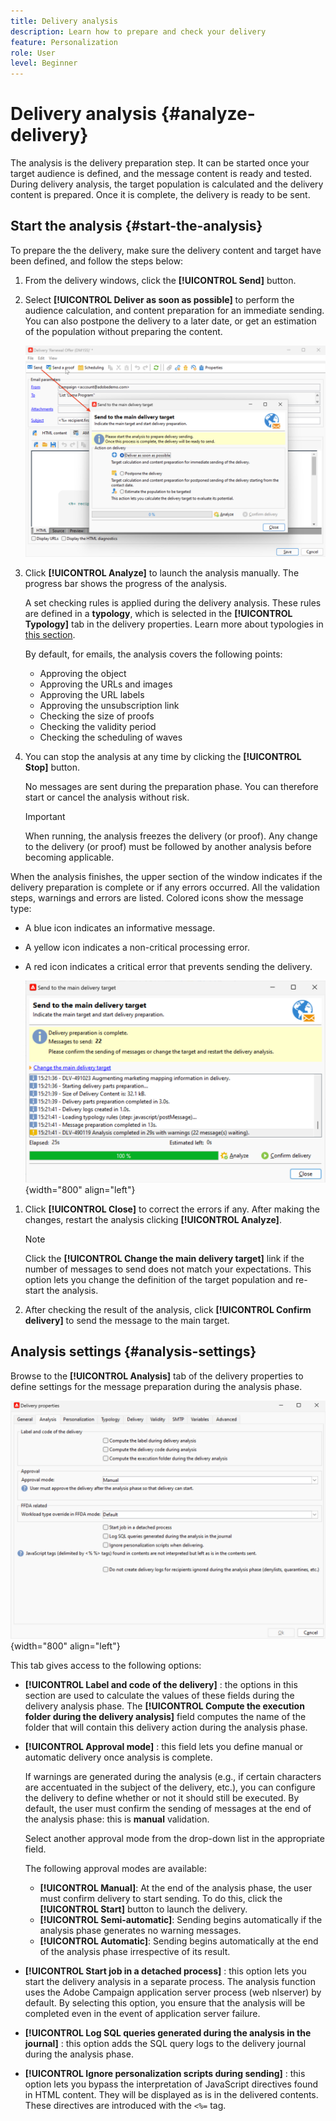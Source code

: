 ```yaml
---
title: Delivery analysis
description: Learn how to prepare and check your delivery 
feature: Personalization
role: User
level: Beginner
---
```

# Delivery analysis {#analyze-delivery}

The analysis is the delivery preparation step. It can be started once your target audience is defined, and the message content is ready and tested. During delivery analysis, the target population is calculated and the delivery content is prepared. Once it is complete, the delivery is ready to be sent.

## Start the analysis {#start-the-analysis}

To prepare the the delivery, make sure the delivery content and target have been defined, and follow the steps below:

1. From the delivery windows, click the **[!UICONTROL Send]** button.
1. Select **[!UICONTROL Deliver as soon as possible]** to perform the audience calculation, and content preparation for an immediate sending. You can also postpone the delivery to a later date, or get an estimation of the population without preparing the content.

   ![](assets/delivery-analysis-start.png)

1. Click **[!UICONTROL Analyze]** to launch the analysis manually. The progress bar shows the progress of the analysis.

    A set checking rules is applied during the delivery analysis. These rules are defined in a **typology**, which is selected in the **[!UICONTROL Typology]** tab in the delivery properties. Learn more about typologies in [this section](../../automation/campaign-opt/campaign-typologies.md).
    
    By default, for emails, the analysis covers the following points:

    * Approving the object
    * Approving the URLs and images
    * Approving the URL labels
    * Approving the unsubscription link
    * Checking the size of proofs
    * Checking the validity period
    * Checking the scheduling of waves


1. You can stop the analysis at any time by clicking the **[!UICONTROL Stop]** button.

   No messages are sent during the preparation phase. You can therefore start or cancel the analysis without risk.

   >[!IMPORTANT]
   >
   >When running, the analysis freezes the delivery (or proof). Any change to the delivery (or proof) must be followed by another analysis before becoming applicable.

When the analysis finishes, the upper section of the window indicates if the delivery preparation is complete or if any errors occurred. All the validation steps, warnings and errors are listed. Colored icons show the message type:

* A blue icon indicates an informative message.
* A yellow icon indicates a non-critical processing error.
* A red icon indicates a critical error that prevents sending the delivery.

   ![](assets/delivery-analysis-results.png){width="800" align="left"}

1. Click **[!UICONTROL Close]** to correct the errors if any. After making the changes, restart the analysis clicking **[!UICONTROL Analyze]**.

    >[!NOTE]
    >
    >Click the **[!UICONTROL Change the main delivery target]** link if the number of messages to send does not match your expectations. This option lets you change the definition of the target population and re-start the analysis.
    >

1. After checking the result of the analysis,  click **[!UICONTROL Confirm delivery]** to send the message to the main target. 


## Analysis settings {#analysis-settings}

Browse to the **[!UICONTROL Analysis]** tab of the delivery properties to define settings for the message preparation during the analysis phase.

![](assets/delivery-properties-analysis-tab.png){width="800" align="left"}

This tab gives access to the following options:

* **[!UICONTROL Label and code of the delivery]** : the options in this section are used to calculate the values of these fields during the delivery analysis phase. The **[!UICONTROL Compute the execution folder during the delivery analysis]** field computes the name of the folder that will contain this delivery action during the analysis phase.

* **[!UICONTROL Approval mode]** : this field lets you define manual or automatic delivery once analysis is complete. 

    If warnings are generated during the analysis (e.g., if certain characters are accentuated in the subject of the delivery, etc.), you can configure the delivery to define whether or not it should still be executed. By default, the user must confirm the sending of messages at the end of the analysis phase: this is **manual** validation.

    Select another approval mode from the drop-down list in the appropriate field.

    The following approval modes are available:

    * **[!UICONTROL Manual]**: At the end of the analysis phase, the user must confirm delivery to start sending. To do this, click the **[!UICONTROL Start]** button to launch the delivery.
    * **[!UICONTROL Semi-automatic]**: Sending begins automatically if the analysis phase generates no warning messages.
    * **[!UICONTROL Automatic]**: Sending begins automatically at the end of the analysis phase irrespective of its result.

* **[!UICONTROL Start job in a detached process]** : this option lets you start the delivery analysis in a separate process. The analysis function uses the Adobe Campaign application server process (web nlserver) by default. By selecting this option, you ensure that the analysis will be completed even in the event of application server failure.
* **[!UICONTROL Log SQL queries generated during the analysis in the journal]** : this option adds the SQL query logs to the delivery journal during the analysis phase.
* **[!UICONTROL Ignore personalization scripts during sending]** : this option lets you bypass the interpretation of JavaScript directives found in HTML content. They will be displayed as is in the delivered contents. These directives are introduced with the `<%=` tag.


